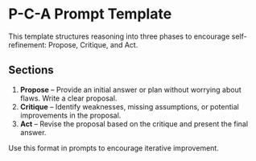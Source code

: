 # P-C-A Prompt Template

This template structures reasoning into three phases to encourage self-refinement: Propose, Critique, and Act.

## Sections

1. **Propose** – Provide an initial answer or plan without worrying about flaws. Write a clear proposal.
2. **Critique** – Identify weaknesses, missing assumptions, or potential improvements in the proposal.
3. **Act** – Revise the proposal based on the critique and present the final answer.

Use this format in prompts to encourage iterative improvement.
